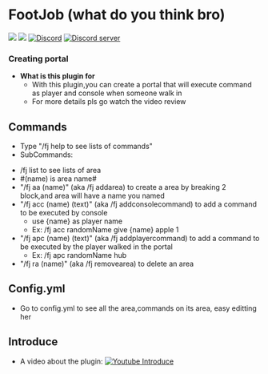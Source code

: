 # FootJob (what do you think bro)
[![](https://poggit.pmmp.io/shield.state/FootJob)](https://poggit.pmmp.io/p/FootJob)
[![](https://poggit.pmmp.io/shield.dl.total/FootJob)](https://poggit.pmmp.io/p/FootJob)
[![Discord](https://img.shields.io/badge/chat-on+discord-7289da.svg)](https://discord.gg/5CpFadd)
<a href="https://discord.gg/5CpFadd"><img src="https://discordapp.com/api/guilds/472786873492832256/embed.png" alt="Discord server"/></a>
### Creating portal 
+ **What is this plugin for**    
  - With this plugin,you can create a portal that will execute command as player and console when someone walk in
  - For more details pls go watch the video review  
## **Commands**
 + Type "/fj help to see lists of commands"
 + SubCommands:
  - /fj list to see lists of area
  - #(name) is area name#
  - "/fj aa (name)" (aka /fj addarea) to create a area by breaking 2 block,and area will have a name you named
  - "/fj acc (name) (text)" (aka /fj addconsolecommand) to add a command to be executed by console
    - use {name} as player name
    - Ex: /fj acc randomName give {name} apple 1
  - "/fj apc (name) (text)" (aka /fj addplayercommand) to add a command to be executed by the player walked in the portal
    - Ex: /fj apc randomName hub
  - "/fj ra (name)" (aka /fj removearea) to delete an area
## **Config.yml**
 + Go to config.yml to see all the area,commands on its area, easy editting her
## **Introduce**
 + A video about the plugin:
   [![Youtube Introduce](https://img.youtube.com/vi/PN9MyWWC1Dg/0.jpg)](https://www.youtube.com/watch?v=PN9MyWWC1Dg)
